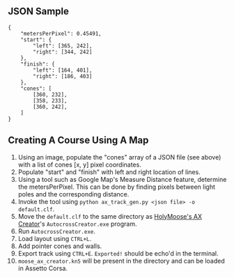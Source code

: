 ## JSON Sample
```
{
    "metersPerPixel": 0.45491,
    "start": {
        "left": [365, 242],
        "right": [344, 242]
    },
    "finish": {
        "left": [164, 401],
        "right": [186, 403]
    },
    "cones": [
        [360, 232],
        [358, 233],
        [360, 242],
    ]
}

```

## Creating A Course Using A Map
1. Using an image, populate the "cones" array of a JSON file (see above) with a list of cones [x, y] pixel coordinates.
2. Populate "start" and "finish" with left and right location of lines.
3. Using a tool such as Google Map's Measure Distance feature, determine the metersPerPixel. This can be done by finding pixels between light poles and the corresponding distance.
4. Invoke the tool using `python ax_track_gen.py <json file> -o default.clf`.
5. Move the `default.clf` to the same directory as [HolyMoose's AX Creator](https://holymooses.com/autocross/)'s `AutocrossCreator.exe` program.
6. Run `AutocrossCreator.exe`.
7. Load layout using `CTRL+L`.
8. Add pointer cones and walls.
9. Export track using `CTRL+E`. `Exported!` should be echo'd in the terminal.
10. `moose_ax_creator.kn5` will be present in the directory and can be loaded in Assetto Corsa.
